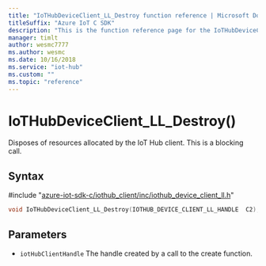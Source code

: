 ```yaml
---                             
title: "IoTHubDeviceClient_LL_Destroy function reference | Microsoft Docs" 
titleSuffix: "Azure IoT C SDK"            
description: "This is the function reference page for the IoTHubDeviceClient_LL_Destroy() function in the Azure IoT C SDK. This SDK is used with Azure IoT Hub and Azure IoT Hub Device Provisioning Service"            
manager: timlt                 
author: wesmc7777              
ms.author: wesmc               
ms.date: 10/16/2018                    
ms.service: "iot-hub"             
ms.custom: ""                
ms.topic: "reference"        
---                            
```


# IoTHubDeviceClient_LL_Destroy()

Disposes of resources allocated by the IoT Hub client. This is a blocking call.

## Syntax

\#include "[azure-iot-sdk-c/iothub_client/inc/iothub_device_client_ll.h](../iothub-device-client-ll-h.md)"  
```C
void IoTHubDeviceClient_LL_Destroy(IOTHUB_DEVICE_CLIENT_LL_HANDLE  C2);
```

## Parameters
* `iotHubClientHandle` The handle created by a call to the create function.

